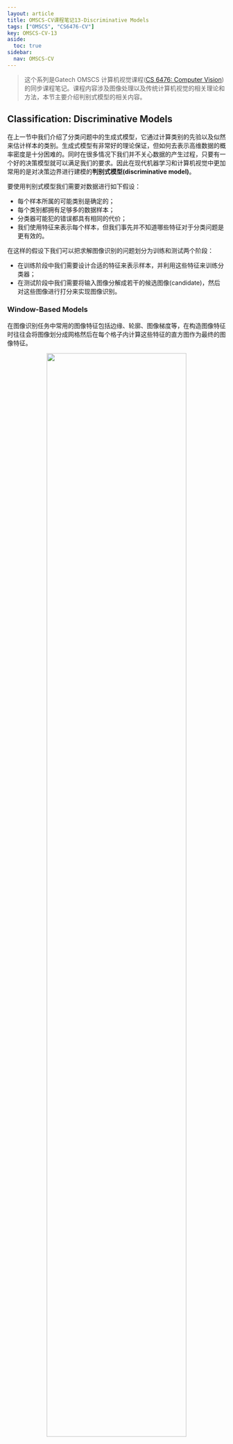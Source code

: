 ```yaml
---
layout: article
title: OMSCS-CV课程笔记13-Discriminative Models
tags: ["OMSCS", "CS6476-CV"]
key: OMSCS-CV-13
aside:
  toc: true
sidebar:
  nav: OMSCS-CV
---
```


> 这个系列是Gatech OMSCS 计算机视觉课程([CS 6476: Computer Vision](https://omscs.gatech.edu/cs-6476-computer-vision))的同步课程笔记。课程内容涉及图像处理以及传统计算机视觉的相关理论和方法，本节主要介绍判别式模型的相关内容。
<!--more-->

## Classification: Discriminative Models

在上一节中我们介绍了分类问题中的生成式模型，它通过计算类别的先验以及似然来估计样本的类别。生成式模型有非常好的理论保证，但如何去表示高维数据的概率密度是十分困难的。同时在很多情况下我们并不关心数据的产生过程，只要有一个好的决策模型就可以满足我们的要求。因此在现代机器学习和计算机视觉中更加常用的是对决策边界进行建模的**判别式模型(discriminative model)**。

要使用判别式模型我们需要对数据进行如下假设：

- 每个样本所属的可能类别是确定的；
- 每个类别都拥有足够多的数据样本；
- 分类器可能犯的错误都具有相同的代价；
- 我们使用特征来表示每个样本，但我们事先并不知道哪些特征对于分类问题是更有效的。

在这样的假设下我们可以把求解图像识别的问题划分为训练和测试两个阶段：

- 在训练阶段中我们需要设计合适的特征来表示样本，并利用这些特征来训练分类器；
- 在测试阶段中我们需要将输入图像分解成若干的候选图像(candidate)，然后对这些图像进行打分来实现图像识别。

### Window-Based Models

在图像识别任务中常用的图像特征包括边缘、轮廓、图像梯度等，在构造图像特征时往往会将图像划分成网格然后在每个格子内计算这些特征的直方图作为最终的图像特征。

<div align=center>
<img src="https://pic1.xuehuaimg.com/proxy/i.imgur.com/yYwRoKH.png" width="80%">
</div>

以车辆检测为例，我们需要使用这些图像特征训练一个二元分类器来回答输入图像是否是一辆汽车。

<div align=center>
<img src="https://pic1.xuehuaimg.com/proxy/i.imgur.com/sh7SbyV.png" width="80%">
<img src="https://pic1.xuehuaimg.com/proxy/i.imgur.com/yqyBkUo.png" width="80%">
</div>

当模型训练好后，我们就可以在图像上进行滑窗来检测出图像中车汽车的位置。

<div align=center>
<img src="https://pic1.xuehuaimg.com/proxy/i.imgur.com/8gI2u1z.png" width="80%">
</div>

在计算机视觉中常用的分类模型如下：

<div align=center>
<img src="https://pic1.xuehuaimg.com/proxy/i.imgur.com/z0s2Y9O.png" width="80%">
</div>

## Boosting and Face Detection

### Boosting: Intuition

Boosting是一种常用的集成学习模型，它的基本思想是将一系列**弱学习器(weak learner)**组合到一起形成一个强大的模型。在训练过程中，boosting会提高当前学习器分类错误的样本权重从而在下一轮训练中更加关注这些错误的样本：

<div align=center>
<img src="https://pic1.xuehuaimg.com/proxy/i.imgur.com/lmUv2Ry.png" width="40%">
<img src="https://pic1.xuehuaimg.com/proxy/i.imgur.com/SofYVOc.png" width="40%">
</div>

<div align=center>
<img src="https://pic1.xuehuaimg.com/proxy/i.imgur.com/xrfsjLp.png" width="40%">
<img src="https://pic1.xuehuaimg.com/proxy/i.imgur.com/j158nFe.png" width="40%">
</div>

<div align=center>
<img src="https://pic1.xuehuaimg.com/proxy/i.imgur.com/JJViXfo.png" width="40%">
</div>

当训练完成时，最终的模型即为全部弱学习器的线性组合。每个学习器的权重则取决于所使用的boosting算法，如Adaboost中会根据分类器的错误率来调节弱学习器的权重，错误率越低则权重越大。

<div align=center>
<img src="https://pic1.xuehuaimg.com/proxy/i.imgur.com/UdSjdAl.png" width="60%">
</div>

### Viola-Jones Face Detector

Boosting在计算机视觉中的经典应用是Viola-Jones人脸检测算法，它的基本思想是使用一系列方块形滤波器构造出人脸的特征并训练出一个二分类模型进行人脸检测。

<div align=center>
<img src="https://pic1.xuehuaimg.com/proxy/i.imgur.com/uZtQgJ1.png" width="80%">
</div>

在原始论文中检测窗口固定为$24 \times 24$，根据滤波器的位置、尺寸和形状总共有超过180,000种可能的特征(滤波器)。

<div align=center>
<img src="https://pic1.xuehuaimg.com/proxy/i.imgur.com/6AhjIQq.png" width="60%">
</div>

然后使用Adaboost算法来训练人脸分类器，其中每个弱学习器只在几个少量的特征上进行分类，即每个学习器都只选择当前最有效的特征进行学习。

<div align=center>
<img src="https://pic1.xuehuaimg.com/proxy/i.imgur.com/TFYT6FB.png" width="60%">
</div>

同时在实践中还发现图像中大部分位置都不是人脸，因此为了提高效率Viola-Jones人脸检测算法还设计了一个**级联分类器(cascade classifier)**来过滤掉图像中非人脸的部分。它的思想是将一系列分类器串联起来，当输入窗口图像被当前分类器划分为负样本时直接拒绝它，换句话说只有通过所有分类器的窗口才是人脸。

<div align=center>
<img src="https://pic1.xuehuaimg.com/proxy/i.imgur.com/ZSj1WK3.png" width="60%">
</div>

Viola-Jones人脸检测算法的基本框架如下：

<div align=center>
<img src="https://pic1.xuehuaimg.com/proxy/i.imgur.com/zEzL6s8.png" width="80%">
</div>

Viola-Jones人脸检测算法是第一个大规模应用的人脸检测算法，一些检测结果如下：

<div align=center>
<img src="https://pic1.xuehuaimg.com/proxy/i.imgur.com/awv2J1G.png" width="80%">
</div>

## Support Vector Machines

### Linear Classifiers

**支持向量机(support vector machines, SVM)**是计算机视觉中另一种非常常用的分类模型。它的基本思想是寻找一条直线(超平面)将正负两类样本进行分隔，同时使得样本到这条直线的**间隔(margin)**尽可能大。

<div align=center>
<img src="https://pic1.xuehuaimg.com/proxy/i.imgur.com/HOupgMR.png" width="40%">
</div>

假设超平面方程为$y = w^T x + b$，正负两类样本到超平面的间隔为1。则对于任意样本$x_i$有：

$$
y_i (w^T x_i + b) \geq 1
$$

其中取等号的样本称为**支持向量(support vector)**。

<div align=center>
<img src="https://pic1.xuehuaimg.com/proxy/i.imgur.com/mSvIyfF.png" width="50%">
</div>

对于任意样本$x_i$，它到超平面的距离为：

$$
\frac{\Vert w^T x_i + b \Vert}{\Vert w \Vert}
$$

显然正负两侧支持向量的距离为：

$$
M = \bigg\vert \frac{1}{\Vert w \Vert} - \frac{-1}{\Vert w \Vert} \bigg\vert = \frac{2}{\Vert w \Vert}
$$

我们希望能够最大化这个距离$M$，因此可以得到约束优化问题：

$$
\begin{aligned}
\max \ \ & \frac{2}{\Vert w \Vert} \\
\text{s.t.} \  \ & y_i (w^T x_i + b) \geq 1
\end{aligned}
$$

更常见的形式为：

$$
\begin{aligned}
\min \ \ & \frac{1}{2} w^T w \\
\text{s.t.} \  \ & y_i (w^T x_i + b) \geq 1
\end{aligned}
$$

可以证明上式定义的约束优化问题其解的形式为：

$$
w = \sum_i \alpha_i y_i x_i
$$

且系数$\alpha_i$仅在支持向量位置有非0值。对应的截距项$b$可通过带入支持向量$x_i$进行求解：

$$
b = y_i - w^T x_i
$$

这说明我们只需要记录少量的几个支持向量和对应的系数就可以表示整个SVM模型。当我们需要进行分类时，数据$x$的类别为：

$$
\begin{aligned}
f(x) &= \text{sign} (w^T x + b) \\
&= \text{sign} (\sum_i \alpha_i y_i x_i \cdot x + b)
\end{aligned}
$$

### Non-Linear SVM

SVM的一个主要的限制是它要求训练数据必须是线性可分的，当数据不满足这个条件时显然SVM无法得到正确的解。在这种情况下一般会考虑将数据映射到更高维使得原本线性不可分的数据在高维空间中变得可分。

<div align=center>
<img src="https://pic1.xuehuaimg.com/proxy/i.imgur.com/NCxoYOa.png" width="50%">
</div>

<div align=center>
<img src="https://pic1.xuehuaimg.com/proxy/i.imgur.com/P79ksfL.png" width="70%">
</div>

显式地将数据映射到高维再训练SVM往往会极大地提高训练成本，实践中更常见的方法是使用**核函数(kernel function)**来进行处理。它的基本思想是在低维空间中利用核函数来表示高维空间中的内积：

$$
K(x_i, x_j) = \phi(x_i) \cdot \phi(x_j)
$$

实际上使用核函数的SVM与线性SVM并没有很大的差异，我们只需要将线性SVM所有的内积计算替换成核函数即可。比如说此时的分类模型可以表达为：

$$
f(x) = \text{sign} (\sum_i \alpha_i y_i K(x_i, x) + b)
$$

在实践中最常用的核函数是RBF核：

$$
K(x_i, x_j) = \exp \bigg\{ -\frac{\Vert x_i - x_j \Vert^2}{2 \sigma^2} \bigg\}
$$

同时可以证明RBF核等价于无穷维向量的内积：

$$
\exp \bigg\{ -\frac{1}{2} \Vert x - x' \Vert^2 \bigg\} = \sum_{i=1}^\infty \frac{(x^T x')^i}{i!} \exp \bigg \{ -\frac{1}{2} \Vert x \Vert^2 \bigg \} \exp \bigg \{ -\frac{1}{2} \Vert x' \Vert^2 \bigg \}
$$

### Multi-Class SVMs

需要说明的是SVM是定义在二分类问题上的分类器，它不能直接处理多分类的问题。使用SVM来处理多分类问题一般有两种策略：

- 对每个类别训练一个二分类SVM，此时把其他类别的样本都视为负样本，这种方式称为**one vs. all**
- 将所有类别进行组合，对每个类别组合对训练一个二分类SVM，这种方式称为**one vs. one**

最后这里简单总结一下SVM的优点和缺点，SVM的优点包括：

- 实践中有非常多现成的实现，一般不需要从头开始编写；
- 使用核函数的SVM非常强大，可以处理各种非线性的分类问题；
- 通常情况下数据集上只会有少量的支持向量，这使得SVM在测试阶段有非常好的性能；
- 即使数据集很小，SVM也往往会有很好的表现。

相对的，SVM的缺点包括：

- SVM无法直接处理多分类问题，必须要借助二分类来进行处理；
- 选择核函数时往往需要进行不断地调试才能取得比较好的效果；
- SVM的训练过程往往需要耗费大量的计算资源。

## Bag of Visual Words

本节最后我们来介绍一些**词袋模型(bag of words)**。词袋模型是文本处理中的一种常见方法，我们统计文本中的单词出现的频率然后构造出这些单词的直方图。对于内容相似的文本可以假定它们的单词直方图是相似的，因此我们就可以把这种直方图作为特征来训练机器学习模型。而在计算机视觉中我们可以利用相同的思想，把图像特征或是一些特定的区域视为"单词"，然后通过统计图像上这些"单词"的直方图来表示整个图片。

<div align=center>
<img src="https://pic1.xuehuaimg.com/proxy/i.imgur.com/PlTqpaH.png" width="80%">
</div>

<div align=center>
<img src="https://pic1.xuehuaimg.com/proxy/i.imgur.com/FnUA4EW.png" width="80%">
</div>

显然在图像上使用词袋模型的难点在于如何计算图像中"单词"出现的频率，这个可以通过计算图像的相似性来实现：

<div align=center>
<img src="https://pic1.xuehuaimg.com/proxy/i.imgur.com/w30vDMs.png" width="80%">
</div>

## Reference

- [Wikipedia: AdaBoost](https://en.wikipedia.org/wiki/AdaBoost)
- [Wikipedia: Viola–Jones object detection framework](https://en.wikipedia.org/wiki/Viola%E2%80%93Jones_object_detection_framework)
- 第7章：支持向量机，统计学习方法（第2版）
- [Wikipedia: Support-vector machine](https://en.wikipedia.org/wiki/Support-vector_machine)
- [Wikipedia: Karush–Kuhn–Tucker conditions](https://en.wikipedia.org/wiki/Karush%E2%80%93Kuhn%E2%80%93Tucker_conditions)